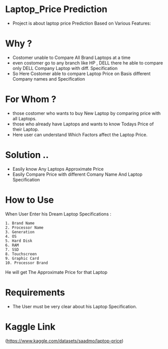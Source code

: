 # Laptop_Price Prediction
* Project is about laptop price Prediction Based on Various Features: 

# Why ?
* Costomer unable to Compare All Brand Laptops at a time
* even costomer go to any branch like HP , DELL
  there he able to compare only DELL Company Laptop with diff. Specification
* So Here Costomer able to compare Laptop Price on Basis different Company names
  and Specification


# For Whom ?
* those costomer who wants to buy New Laptop by comparing price with all Laptops. 
* those who already have Laptops and wants to know Todays Price of their Laptop. 
* Here user can understand Which Factors affect the Laptop Price.

# Solution ..
* Easily know Any Laptops Approximate Price
* Easily Compare Price with different Comany Name And Laptop Specification

# How to Use
When User Enter his Dream Laptop Specifications : 

    1. Brand Name
    2. Processor Name
    3. Generation
    4. OS
    5. Hard Disk
    6. RAM
    7. SSD
    8. Touchscreen
    9. Graphic Card
    10. Processor Brand
He will get The Approximate Price for that Laptop
    
# Requirements 
* The User must be very clear about his Laptop Specification.

# Kaggle Link 
  (https://www.kaggle.com/datasets/saadmo/laptop-price) 
    
